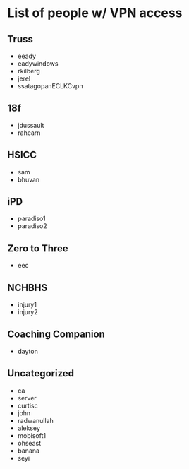 # List of people w/ VPN access

## Truss

* eeady
* eadywindows
* rkilberg
* jerel
* ssatagopanECLKCvpn

## 18f

* jdussault
* rahearn

## HSICC

* sam
* bhuvan

## iPD

* paradiso1
* paradiso2

## Zero to Three

* eec

## NCHBHS

* injury1
* injury2

## Coaching Companion

* dayton

## Uncategorized

* ca
* server
* curtisc
* john
* radwanullah
* aleksey
* mobisoft1
* ohseast
* banana
* seyi
